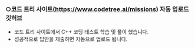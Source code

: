 ### ○코드 트리 사이트(https://www.codetree.ai/missions) 자동 업로드 깃허브
- 코드 트리 사이트에서 C++ 코딩 테스트 학습 및 풀이 했습니다.
- 성공적으로 답안을 제출하면 자동으로 업로드 됩니다.
